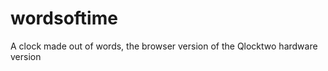 wordsoftime
============

A clock made out of words, the browser version of the Qlocktwo hardware version
